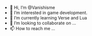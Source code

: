 - 👋 Hi, I’m @Vanishisme
- 👀 I’m interested in game development.
- 🌱 I’m currently learning Verse and Lua
- 💞️ I’m looking to collaborate on ...
- 📫 How to reach me ...

<!---
Vanishisme/Vanishisme is a ✨ special ✨ repository because its `README.md` (this file) appears on your GitHub profile.
You can click the Preview link to take a look at your changes.
--->
